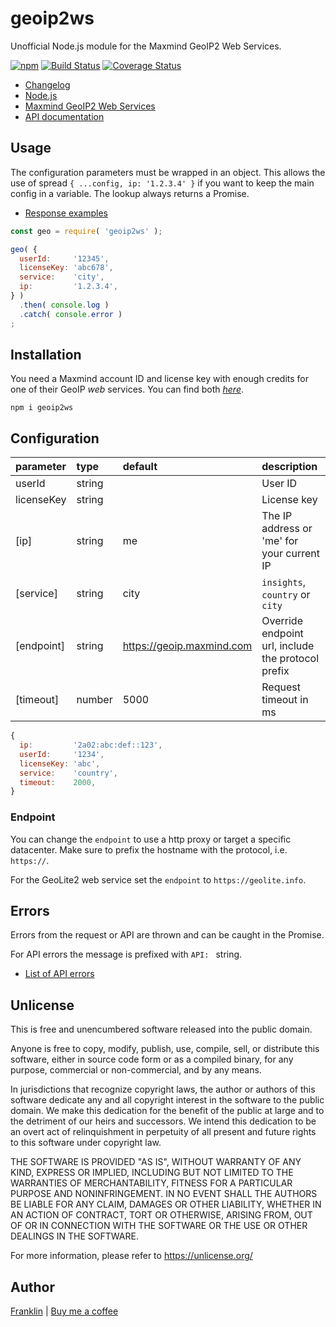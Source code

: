 # geoip2ws

Unofficial Node.js module for the Maxmind GeoIP2 Web Services.

[![npm](https://img.shields.io/npm/v/geoip2ws.svg?maxAge=3600)](https://www.npmjs.com/package/geoip2ws?activeTab=versions)
[![Build Status](https://github.com/fvdm/nodejs-geoip2ws/actions/workflows/node.js.yml/badge.svg?branch=master)](https://github.com/fvdm/nodejs-geoip2ws/actions/workflows/node.js.yml)
[![Coverage Status](https://coveralls.io/repos/github/fvdm/nodejs-geoip2ws/badge.svg?branch=master)](https://coveralls.io/github/fvdm/nodejs-geoip2ws?branch=master)

* [Changelog](https://github.com/fvdm/nodejs-geoip2ws/releases)
* [Node.js](https://nodejs.org)
* [Maxmind GeoIP2 Web Services](https://www.maxmind.com/en/geoip2-precision-services)
* [API documentation](https://dev.maxmind.com/geoip/docs/web-services)


## Usage

The configuration parameters must be wrapped in an object.
This allows the use of spread `{ ...config, ip: '1.2.3.4' }`
if you want to keep the main config in a variable.
The lookup always returns a Promise.

- [Response examples](https://dev.maxmind.com/geoip/docs/web-services/responses?lang=en#bodies)


```js
const geo = require( 'geoip2ws' );

geo( {
  userId:     '12345',
  licenseKey: 'abc678',
  service:    'city',
  ip:         '1.2.3.4',
} )
  .then( console.log )
  .catch( console.error )
;
```


## Installation

You need a Maxmind account ID and license key with enough
credits for one of their GeoIP *web* services.
You can find both [*here*](https://www.maxmind.com/en/accounts/current/license-key).

`npm i geoip2ws`


## Configuration

parameter  | type   | default                   | description
:----------|:-------|:--------------------------|:-----------
userId     | string |                           | User ID
licenseKey | string |                           | License key
[ip]       | string | me                        | The IP address or 'me' for your current IP
[service]  | string | city                      | `insights`, `country` or `city`
[endpoint] | string | https://geoip.maxmind.com | Override endpoint url, include the protocol prefix
[timeout]  | number | 5000                      | Request timeout in ms

```js
{
  ip:         '2a02:abc:def::123',
  userId:     '1234',
  licenseKey: 'abc',
  service:    'country',
  timeout:    2000,
}
```


### Endpoint

You can change the `endpoint` to use a http proxy or target a specific datacenter.
Make sure to prefix the hostname with the protocol, i.e. `https://`.

For the GeoLite2 web service set the `endpoint` to `https://geolite.info`.


## Errors

Errors from the request or API are thrown and can be caught in the Promise.

For API errors the message is prefixed with `API: ` string.

- [List of API errors](https://dev.maxmind.com/geoip/docs/web-services/responses?lang=en#errors)
 

## Unlicense

This is free and unencumbered software released into the public domain.

Anyone is free to copy, modify, publish, use, compile, sell, or
distribute this software, either in source code form or as a compiled
binary, for any purpose, commercial or non-commercial, and by any
means.

In jurisdictions that recognize copyright laws, the author or authors
of this software dedicate any and all copyright interest in the
software to the public domain. We make this dedication for the benefit
of the public at large and to the detriment of our heirs and
successors. We intend this dedication to be an overt act of
relinquishment in perpetuity of all present and future rights to this
software under copyright law.

THE SOFTWARE IS PROVIDED "AS IS", WITHOUT WARRANTY OF ANY KIND,
EXPRESS OR IMPLIED, INCLUDING BUT NOT LIMITED TO THE WARRANTIES OF
MERCHANTABILITY, FITNESS FOR A PARTICULAR PURPOSE AND NONINFRINGEMENT.
IN NO EVENT SHALL THE AUTHORS BE LIABLE FOR ANY CLAIM, DAMAGES OR
OTHER LIABILITY, WHETHER IN AN ACTION OF CONTRACT, TORT OR OTHERWISE,
ARISING FROM, OUT OF OR IN CONNECTION WITH THE SOFTWARE OR THE USE OR
OTHER DEALINGS IN THE SOFTWARE.

For more information, please refer to <https://unlicense.org/>


## Author

[Franklin](https://fvdm.com)
| [Buy me a coffee](https://fvdm.com/donating/)
